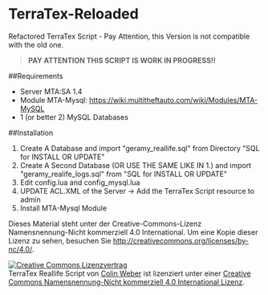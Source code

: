 # TerraTex-Reloaded
Refactored TerraTex Script - Pay Attention, this Version is not compatible with the old one.

> <b>PAY ATTENTION THIS SCRIPT IS WORK IN PROGRESS!!</b>

##Requirements

* Server MTA:SA 1.4
* Module MTA-Mysql: https://wiki.multitheftauto.com/wiki/Modules/MTA-MySQL
* 1 (or better 2) MySQL Databases


##Installation

1. Create A Database and import "geramy_reallife.sql" from Directory "SQL for INSTALL OR UPDATE"
2. Create A Second Database (OR USE THE SAME LIKE IN 1.) and import "geramy_realife_logs.sql" from "SQL for INSTALL OR UPDATE"
3. Edit config.lua and config_mysql.lua
5. UPDATE ACL.XML of the Server -> Add the TerraTex Script resource to admin
6. Install MTA-Mysql Module


Dieses Material steht unter der Creative-Commons-Lizenz Namensnennung-Nicht kommerziell 4.0 International. Um eine Kopie dieser Lizenz zu sehen, besuchen Sie http://creativecommons.org/licenses/by-nc/4.0/.

<a rel="license" href="http://creativecommons.org/licenses/by-nc/4.0/"><img alt="Creative Commons Lizenzvertrag" style="border-width:0" src="https://i.creativecommons.org/l/by-nc/4.0/88x31.png" /></a><br /><span xmlns:dct="http://purl.org/dc/terms/" property="dct:title">TerraTex Reallife Script</span> von <a xmlns:cc="http://creativecommons.org/ns#" href="http://terratex.eu" property="cc:attributionName" rel="cc:attributionURL">Colin Weber</a> ist lizenziert unter einer <a rel="license" href="http://creativecommons.org/licenses/by-nc/4.0/">Creative Commons Namensnennung-Nicht kommerziell 4.0 International Lizenz</a>.



